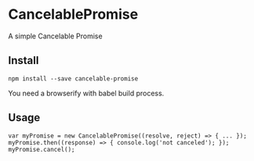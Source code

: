 # CancelablePromise
A simple Cancelable Promise

## Install

```
npm install --save cancelable-promise
```

You need a browserify with babel build process.

## Usage
```
var myPromise = new CancelablePromise((resolve, reject) => { ... });
myPromise.then((response) => { console.log('not canceled'); });
myPromise.cancel();
```
